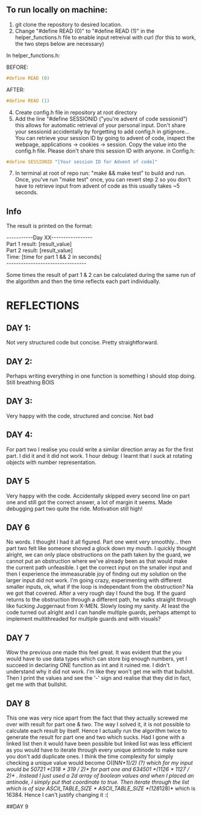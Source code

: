 ## To run locally on machine:

1. git clone the repository to desired location.
2. Change "#define READ (0)" to "#define READ (1)" in the helper_functions.h file to enable input retreival with curl (for this to work, the two steps below are necessary)


In helper_functions.h:

BEFORE:
```c
#define READ (0)
```
AFTER:
```c
#define READ (1)
```

4. Create config.h file in repository at root directory
5. Add the line "#define SESSIONID ("you're advent of code sessionid") this allows for automatic retrieval of your personal input. Don't share your sessionid accidentally by forgetting to add config.h in gitignore...
   You can retrieve your session ID by going to advent of code, inspect the webpage, applications -> cookies -> session. Copy the value into the config.h file. Please don't share this session ID with anyone.
 in Config.h:
```c
#define SESSIONID "[Your session ID for Advent of code]"
```
7. In terminal at root of repo run: "make && make test" to build and run. Once, you've run "make test" once, you can revert step 2 so you don't have to retrieve input from advent of code as this usually takes ~5 seconds.


## Info
The result is printed on the format:

\-----------Day XX-----------------  
Part 1 result: [result_value]  
Part 2 result: [result_value]  
Time: [time for part 1 && 2 in seconds]  
\---------------------------------

Some times the result of part 1 & 2 can be calculated during the same run of the algorithm and then the time reflects each part individually.

# REFLECTIONS

## DAY 1:
Not very structured code but concise. Pretty straightforward.

## DAY 2:
Perhaps writing everything in one function is something I should stop doing. Still breathing BOIS

## DAY 3:
Very happy with the code, structured and concise. Not bad

## DAY 4:
For part two I realise you could write a similar direction array as for the first part. I did it and it did not work.
1 hour debug: I learnt that I suck at rotating objects with number representation.

## DAY 5
Very happy with the code. Accidentally skipped every second line on part one and still got the correct answer, a lot of margin it seems. Made debugging part two
quite the ride. Motivation still high!


## DAY 6
No words. I thought I had it all figured. Part one went very smoothly... then part two felt like someone shoved a glock down my mouth. I quickly thought alright,
we can only place obstructions on the path taken by the guard, we cannot put an obstruction where we've already been as that would make the current path unfeasible. I get the correct input
on the smaller input and then I experience the immeasurable joy of finding out my solution on the larger input did not work. I'm going crazy,  experimenting with different smaller inputs, ok, what if
the loop is independant from the obstruction? Na we got that covered. After a very rough day I found the bug. If the guard returns to the obstruction through a different path, he walks straight through like fucking
Juggernaut from X-MEN. Slowly losing my sanity. At least the code turned out alright and I can handle multiple guards, perhaps attempt to implement multithreaded for multiple guards and with visuals?

## DAY 7
Wow the previous one made this feel great. It was evident that the you would have to use data types which can store big enough numbers, yet I succeed in declaring ONE function as int and it ruined me. I didn't understand why it did not work. I'm
like they won't get me with that bullshit. Then I print the values and see the '-' sign and realise that they did in fact, get me with that bullshit.

## DAY 8
This one was very nice apart from the fact that they actually screwed me over with result for part one & two. The way I solved it, it is not possible to calculate each result by itself. Hence I actually run the algorithm
twice to generate the result for part one and two which sucks. Had I gone with a linked list then it would have been possible but linked list was less efficient as you would have to iterate through every unique 
antinode to make sure you don't add duplicate ones. I think the time complexity for simply checking a unique value would become O((N*N+1)/2) (?) which for my input would be 50721 \*(318 * 319 / 2)\* for part one and 634501 \*(1126 * 1127 / 2)\* . Instead I just used a 2d array of boolean values and when I placed an antinode, I simply put that coordinate to true. Then iterate through the list which is of size ASCII_TABLE_SIZE * ASCII_TABLE_SIZE \*(128*128)\* which is 16384. Hence I can't justify changing it :(

##DAY 9
